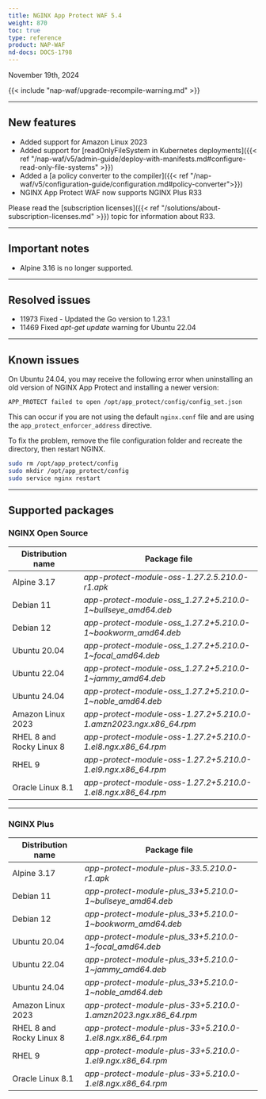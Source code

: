 ```yaml
---
title: NGINX App Protect WAF 5.4
weight: 870
toc: true
type: reference
product: NAP-WAF
nd-docs: DOCS-1798
---
```


November 19th, 2024

{{< include "nap-waf/upgrade-recompile-warning.md" >}}

---

## New features

- Added support for Amazon Linux 2023
- Added support for [readOnlyFileSystem in Kubernetes deployments]({{< ref "/nap-waf/v5/admin-guide/deploy-with-manifests.md#configure-read-only-file-systems" >}})
- Added a [a policy converter to the compiler]({{< ref "/nap-waf/v5/configuration-guide/configuration.md#policy-converter">}})
- NGINX App Protect WAF now supports NGINX Plus R33

Please read the [subscription licenses]({{< ref "/solutions/about-subscription-licenses.md" >}}) topic for information about R33.

---

## Important notes

- Alpine 3.16 is no longer supported.

---

## Resolved issues

- 11973 Fixed - Updated the Go version to 1.23.1
- 11469 Fixed _apt-get update_ warning for Ubuntu 22.04

---

## Known issues

On Ubuntu 24.04, you may receive the following error when uninstalling an old version of NGINX App Protect and installing a newer version:

```text
APP_PROTECT failed to open /opt/app_protect/config/config_set.json
```

This can occur if you are not using the default `nginx.conf` file and are using the `app_protect_enforcer_address` directive.

To fix the problem, remove the file configuration folder and recreate the directory, then restart NGINX.

```bash
sudo rm /opt/app_protect/config
sudo mkdir /opt/app_protect/config
sudo service nginx restart
```

---

## Supported packages

### NGINX Open Source

| Distribution name        | Package file                                                      |
|--------------------------|-------------------------------------------------------------------|
| Alpine 3.17              | _app-protect-module-oss-1.27.2.5.210.0-r1.apk_                    |
| Debian 11                | _app-protect-module-oss_1.27.2+5.210.0-1\~bullseye_amd64.deb_     |
| Debian 12                | _app-protect-module-oss_1.27.2+5.210.0-1\~bookworm_amd64.deb_     |
| Ubuntu 20.04             | _app-protect-module-oss_1.27.2+5.210.0-1\~focal_amd64.deb_        |
| Ubuntu 22.04             | _app-protect-module-oss_1.27.2+5.210.0-1\~jammy_amd64.deb_        |
| Ubuntu 24.04             | _app-protect-module-oss_1.27.2+5.210.0-1\~noble_amd64.deb_        |
| Amazon Linux 2023        | _app-protect-module-oss-1.27.2+5.210.0-1.amzn2023.ngx.x86_64.rpm_ |
| RHEL 8 and Rocky Linux 8 | _app-protect-module-oss-1.27.2+5.210.0-1.el8.ngx.x86_64.rpm_      |
| RHEL 9                   | _app-protect-module-oss-1.27.2+5.210.0-1.el9.ngx.x86_64.rpm_      |
| Oracle Linux 8.1         | _app-protect-module-oss-1.27.2+5.210.0-1.el8.ngx.x86_64.rpm_      |

---

### NGINX Plus

| Distribution name        | Package file                                                   |
|--------------------------|----------------------------------------------------------------|
| Alpine 3.17              | _app-protect-module-plus-33.5.210.0-r1.apk_                    |
| Debian 11                | _app-protect-module-plus_33+5.210.0-1\~bullseye_amd64.deb_     |
| Debian 12                | _app-protect-module-plus_33+5.210.0-1\~bookworm_amd64.deb_     |
| Ubuntu 20.04             | _app-protect-module-plus_33+5.210.0-1\~focal_amd64.deb_        |
| Ubuntu 22.04             | _app-protect-module-plus_33+5.210.0-1\~jammy_amd64.deb_        |
| Ubuntu 24.04             | _app-protect-module-plus_33+5.210.0-1\~noble_amd64.deb_        |
| Amazon Linux 2023        | _app-protect-module-plus-33+5.210.0-1.amzn2023.ngx.x86_64.rpm_ |
| RHEL 8 and Rocky Linux 8 | _app-protect-module-plus-33+5.210.0-1.el8.ngx.x86_64.rpm_      |
| RHEL 9                   | _app-protect-module-plus-33+5.210.0-1.el9.ngx.x86_64.rpm_      |
| Oracle Linux 8.1         | _app-protect-module-plus-33+5.210.0-1.el8.ngx.x86_64.rpm_      |